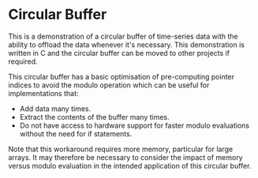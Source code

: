 # Circular Buffer

This is a demonstration of a circular buffer of time-series data with the ability to offload the data whenever it's necessary. This demonstration is written in C and the circular buffer can be moved to other projects if required.

This circular buffer has a basic optimisation of pre-computing pointer indices to avoid the modulo operation which can be useful for implementations that:

  * Add data many times.
  * Extract the contents of the buffer many times.
  * Do not have access to hardware support for faster modulo evaluations without the need for if statements.

  Note that this workaround requires more memory, particular for large arrays. It may therefore be necessary to consider the impact of memory versus modulo evaluation in the intended application of this circular buffer.
  